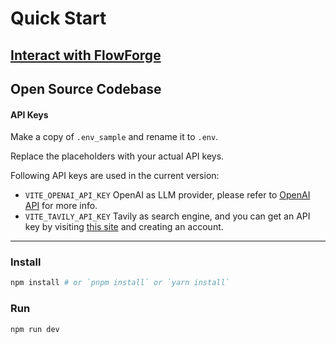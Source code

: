 <!-- docs/quick-start.md -->

# Quick Start

## [Interact with FlowForge](https://vis-flow-forge-demo.vercel.app)

## Open Source Codebase
#### API Keys

Make a copy of `.env_sample` and rename it to `.env`.

Replace the placeholders with your actual API keys.

Following API keys are used in the current version:

- `VITE_OPENAI_API_KEY` OpenAI as LLM provider, please refer to [OpenAI API](https://openai.com/index/openai-api/) for more info.
- `VITE_TAVILY_API_KEY` Tavily as search engine, and you can get an API key by visiting [this site](https://app.tavily.com/sign-in) and creating an account.

---

### Install

```bash
npm install # or `pnpm install` or `yarn install`
```

### Run

```bash
npm run dev
```
